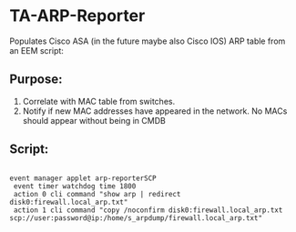 # TA-ARP-Reporter

Populates Cisco ASA (in the future maybe also Cisco IOS) ARP table from an EEM script:

## Purpose:
1. Correlate with MAC table from switches.
2. Notify if new MAC addresses have appeared in the network. No MACs should appear without being in CMDB

## Script:
<code>
event manager applet arp-reporterSCP
 event timer watchdog time 1800
 action 0 cli command "show arp | redirect disk0:firewall.local_arp.txt"
 action 1 cli command "copy /noconfirm disk0:firewall.local_arp.txt scp://user:password@ip:/home/s_arpdump/firewall.local_arp.txt"
</code>
